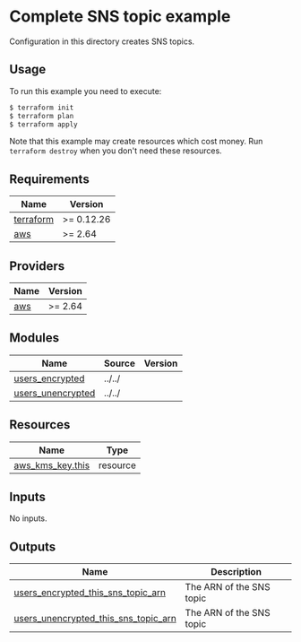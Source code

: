 # Complete SNS topic example

Configuration in this directory creates SNS topics.

## Usage

To run this example you need to execute:

```bash
$ terraform init
$ terraform plan
$ terraform apply
```

Note that this example may create resources which cost money. Run `terraform destroy` when you don't need these resources.

<!-- BEGINNING OF PRE-COMMIT-TERRAFORM DOCS HOOK -->
## Requirements

| Name | Version |
|------|---------|
| <a name="requirement_terraform"></a> [terraform](#requirement\_terraform) | >= 0.12.26 |
| <a name="requirement_aws"></a> [aws](#requirement\_aws) | >= 2.64 |

## Providers

| Name | Version |
|------|---------|
| <a name="provider_aws"></a> [aws](#provider\_aws) | >= 2.64 |

## Modules

| Name | Source | Version |
|------|--------|---------|
| <a name="module_users_encrypted"></a> [users\_encrypted](#module\_users\_encrypted) | ../../ |  |
| <a name="module_users_unencrypted"></a> [users\_unencrypted](#module\_users\_unencrypted) | ../../ |  |

## Resources

| Name | Type |
|------|------|
| [aws_kms_key.this](https://registry.terraform.io/providers/hashicorp/aws/latest/docs/resources/kms_key) | resource |

## Inputs

No inputs.

## Outputs

| Name | Description |
|------|-------------|
| <a name="output_users_encrypted_this_sns_topic_arn"></a> [users\_encrypted\_this\_sns\_topic\_arn](#output\_users\_encrypted\_this\_sns\_topic\_arn) | The ARN of the SNS topic |
| <a name="output_users_unencrypted_this_sns_topic_arn"></a> [users\_unencrypted\_this\_sns\_topic\_arn](#output\_users\_unencrypted\_this\_sns\_topic\_arn) | The ARN of the SNS topic |
<!-- END OF PRE-COMMIT-TERRAFORM DOCS HOOK -->

